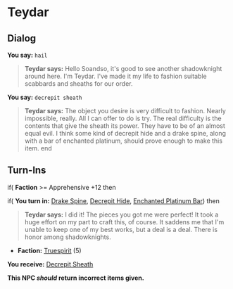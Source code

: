 # Teydar


## Dialog

**You say:** `hail`



>**Teydar says:** Hello Soandso, it's good to see another shadowknight around here. I'm Teydar. I've made it my life to fashion suitable scabbards and sheaths for our order.

**You say:** `decrepit sheath`



>**Teydar says:** The object you desire is very difficult to fashion. Nearly impossible, really. All I can offer to do is try. The real difficulty is the contents that give the sheath its power. They have to be of an almost equal evil. I think some kind of decrepit hide and a drake spine, along with a bar of enchanted platinum, should prove enough to make this item.
end

## Turn-Ins





if(   **Faction** >= Apprehensive +12 then  


if( **You turn in:** [Drake Spine](/item/14372), [Decrepit Hide](/item/14371), [Enchanted Platinum Bar](/item/16507)) then



>**Teydar says:** I did it! The pieces you got me were perfect! It took a huge effort on my part to craft this, of course. It saddens me that I'm unable to keep one of my best works, but a deal is a deal. There is honor among shadowknights.



* __Faction:__ [Truespirit](/faction/404) (5)



 **You receive:**  [Decrepit Sheath](/item/14366) 


**This NPC *should* return incorrect items given.**






